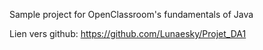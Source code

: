 Sample project for OpenClassroom's fundamentals of Java

Lien vers github: 
https://github.com/Lunaesky/Projet_DA1